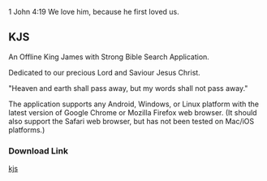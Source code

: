 1 John 4:19 We love him, because he first loved us.

## KJS
An Offline King James with Strong Bible Search Application.

Dedicated to our precious Lord and Saviour Jesus Christ.

"Heaven and earth shall pass away, but my words shall not pass away."

The application supports any Android, Windows, or Linux platform with the latest version of Google Chrome or Mozilla Firefox web browser. (It should also support the Safari web browser, but has not been tested on Mac/iOS platforms.)

### Download Link
[kjs](https://1john419.github.io/kjs/)
